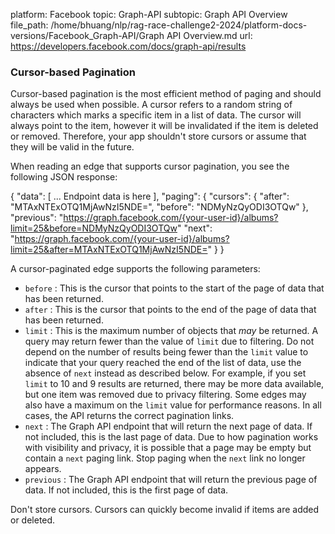 platform: Facebook
topic: Graph-API
subtopic: Graph API Overview
file_path: /home/bhuang/nlp/rag-race-challenge2-2024/platform-docs-versions/Facebook_Graph-API/Graph API Overview.md
url: https://developers.facebook.com/docs/graph-api/results


### Cursor-based Pagination

Cursor-based pagination is the most efficient method of paging and should always be used when possible. A cursor refers to a random string of characters which marks a specific item in a list of data. The cursor will always point to the item, however it will be invalidated if the item is deleted or removed. Therefore, your app shouldn't store cursors or assume that they will be valid in the future.

When reading an edge that supports cursor pagination, you see the following JSON response:

{
  "data": \[
     ... Endpoint data is here
  \],
  "paging": {
    "cursors": {
      "after": "MTAxNTExOTQ1MjAwNzI5NDE=",
      "before": "NDMyNzQyODI3OTQw"
    },
    "previous": "https://graph.facebook.com/{your-user-id}/albums?limit=25&before=NDMyNzQyODI3OTQw"
    "next": "https://graph.facebook.com/{your-user-id}/albums?limit=25&after=MTAxNTExOTQ1MjAwNzI5NDE="
  }
}

A cursor-paginated edge supports the following parameters:

* `before` : This is the cursor that points to the start of the page of data that has been returned.
* `after` : This is the cursor that points to the end of the page of data that has been returned.
* `limit` : This is the maximum number of objects that _may_ be returned. A query may return fewer than the value of `limit` due to filtering. Do not depend on the number of results being fewer than the `limit` value to indicate that your query reached the end of the list of data, use the absence of `next` instead as described below. For example, if you set `limit` to 10 and 9 results are returned, there may be more data available, but one item was removed due to privacy filtering. Some edges may also have a maximum on the `limit` value for performance reasons. In all cases, the API returns the correct pagination links.
* `next` : The Graph API endpoint that will return the next page of data. If not included, this is the last page of data. Due to how pagination works with visibility and privacy, it is possible that a page may be empty but contain a `next` paging link. Stop paging when the `next` link no longer appears.
* `previous` : The Graph API endpoint that will return the previous page of data. If not included, this is the first page of data.

Don't store cursors. Cursors can quickly become invalid if items are added or deleted.
